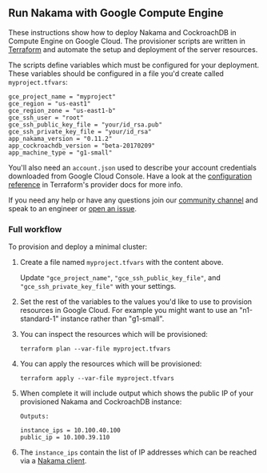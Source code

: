 ## Run Nakama with Google Compute Engine

These instructions show how to deploy Nakama and CockroachDB in Compute Engine on Google Cloud. The provisioner scripts are written in [Terraform](https://www.terraform.io) and automate the setup and deployment of the server resources.

The scripts define variables which must be configured for your deployment. These variables should be configured in a file you'd create called `myproject.tfvars`:

```
gce_project_name = "myproject"
gce_region = "us-east1"
gce_region_zone = "us-east1-b"
gce_ssh_user = "root"
gce_ssh_public_key_file = "your/id_rsa.pub"
gce_ssh_private_key_file = "your/id_rsa"
app_nakama_version = "0.11.2"
app_cockroachdb_version = "beta-20170209"
app_machine_type = "g1-small"
```

You'll also need an `account.json` used to describe your account credentials downloaded from Google Cloud Console. Have a look at the [configuration reference](https://www.terraform.io/docs/providers/google/index.html#configuration-reference) in Terraform's provider docs for more info.

If you need any help or have any questions join our [community channel](https://gitter.im/heroiclabs/nakama) and speak to an engineer or [open an issue](https://github.com/heroiclabs/nakama).

### Full workflow

To provision and deploy a minimal cluster:

1. Create a file named `myproject.tfvars` with the content above.

   Update `"gce_project_name"`, `"gce_ssh_public_key_file"`, and `"gce_ssh_private_key_file"` with your settings.

2. Set the rest of the variables to the values you'd like to use to provision resources in Google Cloud. For example you might want to use an "n1-standard-1" instance rather than "g1-small".

3. You can inspect the resources which will be provisioned:

   ```
   terraform plan --var-file myproject.tfvars
   ```

4. You can apply the resources which will be provisioned:

   ```
   terraform apply --var-file myproject.tfvars
   ```

5. When complete it will include output which shows the public IP of your provisioned Nakama and CockroachDB instance:

   ```
   Outputs:

   instance_ips = 10.100.40.100
   public_ip = 10.100.39.110
   ```

6. The `instance_ips` contain the list of IP addresses which can be reached via a [Nakama client](https://heroiclabs.com/docs/clients/).

